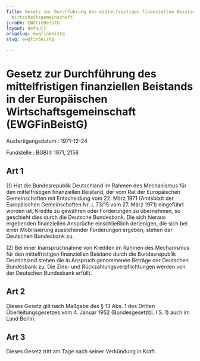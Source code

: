 ```yaml
---
Title: Gesetz zur Durchführung des mittelfristigen finanziellen Beistands in der Europäischen
  Wirtschaftsgemeinschaft
jurabk: EWGFinBeistG
layout: default
origslug: ewgfinbeistg
slug: ewgfinbeistg

---
```


# Gesetz zur Durchführung des mittelfristigen finanziellen Beistands in der Europäischen Wirtschaftsgemeinschaft (EWGFinBeistG)

Ausfertigungsdatum
:   1971-12-24

Fundstelle
:   BGBl I: 1971, 2156



## Art 1

(1) Hat die Bundesrepublik Deutschland im Rahmen des Mechanismus für den mittelfristigen finanziellen Beistand, der vom Rat der Europäischen Gemeinschaften mit Entscheidung vom 22. März 1971 (Amtsblatt der Europäischen Gemeinschaften Nr. L 73/15 vom 27. März 1971) eingeführt worden ist, Kredite zu gewähren oder Forderungen zu übernehmen, so geschieht dies durch die Deutsche Bundesbank. Die sich hieraus ergebenden finanziellen Ansprüche einschließlich derjenigen, die sich bei einer Mobilisierung ausstehender Forderungen ergeben, stehen der Deutschen Bundesbank zu.

(2) Bei einer Inanspruchnahme von Krediten im Rahmen des Mechanismus für den mittelfristigen finanziellen Beistand durch die Bundesrepublik Deutschland stehen die in Anspruch genommenen Beträge der Deutschen Bundesbank zu. Die Zins- und Rückzahlungsverpflichtungen werden von der Deutschen Bundesbank erfüllt.


## Art 2

Dieses Gesetz gilt nach Maßgabe des § 13 Abs. 1 des Dritten Überleitungsgesetzes vom 4. Januar 1952 (Bundesgesetzbl. I S. 1) auch im Land Berlin.


## Art 3

Dieses Gesetz tritt am Tage nach seiner Verkündung in Kraft.

